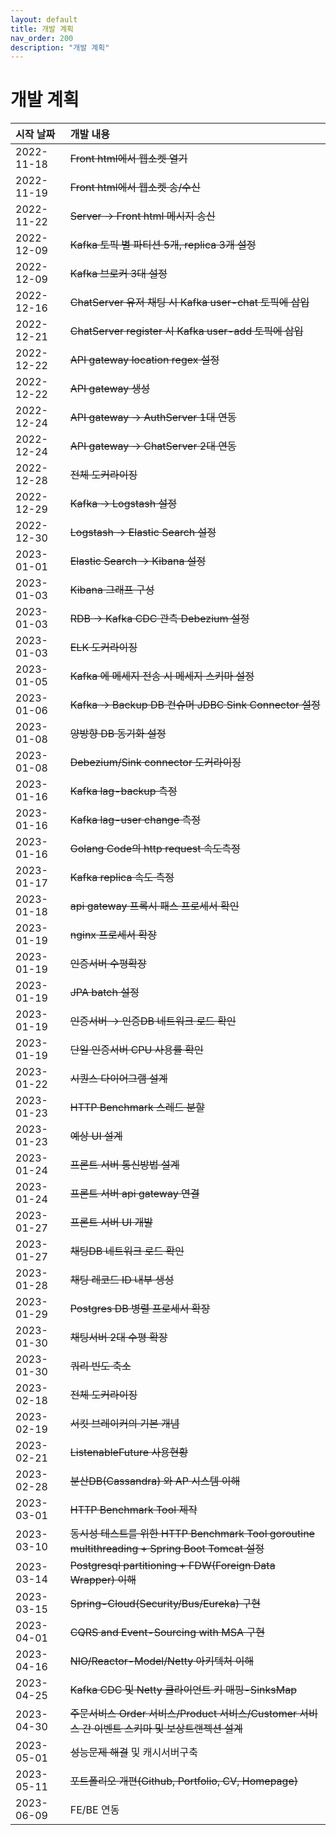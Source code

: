 ```yaml
---
layout: default
title: 개발 계획
nav_order: 200
description: "개발 계획"
---
```


# 개발 계획

| 시작 날짜      | 개발 내용                                                                                |
|:-----------|:-------------------------------------------------------------------------------------|
| 2022-11-18 | ~~Front html에서 웹소켓 열기~~                                                              |
| 2022-11-19 | ~~Front html에서 웹소켓 송/수신~~                                                            |
| 2022-11-22 | ~~Server → Front html 메시지 송신~~                                                       |
| 2022-12-09 | ~~Kafka 토픽 별 파티션 5개, replica 3개 설정~~                                                 |
| 2022-12-09 | ~~Kafka 브로커 3대 설정~~                                                                  |
| 2022-12-16 | ~~ChatServer 유저 채팅 시 Kafka user-chat 토픽에 삽입~~                                        |
| 2022-12-21 | ~~ChatServer register 시 Kafka user-add 토픽에 삽입~~                                      |
| 2022-12-22 | ~~API gateway location regex 설정~~                                                    |
| 2022-12-22 | ~~API gateway 생성~~                                                                   |
| 2022-12-24 | ~~API gateway → AuthServer 1대 연동~~                                                   |
| 2022-12-24 | ~~API gateway → ChatServer 2대 연동~~                                                   |
| 2022-12-28 | ~~전체 도커라이징~~                                                                         |
| 2022-12-29 | ~~Kafka → Logstash 설정~~                                                              |
| 2022-12-30 | ~~Logstash → Elastic Search 설정~~                                                     |
| 2023-01-01 | ~~Elastic Search → Kibana 설정~~                                                       |
| 2023-01-03 | ~~Kibana 그래프 구성~~                                                                    |
| 2023-01-03 | ~~RDB → Kafka CDC 관측 Debezium 설정~~                                                   |
| 2023-01-03 | ~~ELK 도커라이징~~                                                                        |
| 2023-01-05 | ~~Kafka 에 메세지 전송 시 메세지 스키마 설정~~                                                      |
| 2023-01-06 | ~~Kafka → Backup DB 컨슈머 JDBC Sink Connector 설정~~                                     |
| 2023-01-08 | ~~양방향 DB 동기화 설정~~                                                                    |
| 2023-01-08 | ~~Debezium/Sink connector 도커라이징~~                                                    |
| 2023-01-16 | ~~Kafka lag-backup 측정~~                                                              |
| 2023-01-16 | ~~Kafka lag-user change 측정~~                                                         |
| 2023-01-16 | ~~Golang Code의 http request 속도측정~~                                                   |
| 2023-01-17 | ~~Kafka replica 속도 측정~~                                                              |
| 2023-01-18 | ~~api gateway 프록시 패스 프로세서 확인~~                                                       |
| 2023-01-19 | ~~nginx 프로세서 확장~~                                                                    |
| 2023-01-19 | ~~인증서버 수평확장~~                                                                        |
| 2023-01-19 | ~~JPA batch 설정~~                                                                     |
| 2023-01-19 | ~~인증서버 → 인증DB 네트워크 로드 확인~~                                                           |
| 2023-01-19 | ~~단일 인증서버 CPU 사용률 확인~~                                                               |
| 2023-01-22 | ~~시퀀스 다이어그램 설계~~                                                                     |
| 2023-01-23 | ~~HTTP Benchmark 스레드 분할~~                                                            |
| 2023-01-23 | ~~예상 UI 설계~~                                                                         |
| 2023-01-24 | ~~프론트 서버 통신방법 설계~~                                                                   |
| 2023-01-24 | ~~프론트 서버 api gateway 연결~~                                                            |
| 2023-01-27 | ~~프론트 서버 UI 개발~~                                                                     |
| 2023-01-27 | ~~채팅DB 네트워크 로드 확인~~                                                                  |
| 2023-01-28 | ~~채팅 레코드 ID 내부 생성~~                                                                  |
| 2023-01-29 | ~~Postgres DB 병렬 프로세서 확장~~                                                           |
| 2023-01-30 | ~~채팅서버 2대 수평 확장~~                                                                    |
| 2023-01-30 | ~~쿼리 빈도 축소~~                                                                         |
| 2023-02-18 | ~~전체 도커라이징~~                                                                         |
| 2023-02-19 | ~~서킷 브레이커의 기본 개념~~                                                                   |
| 2023-02-21 | ~~ListenableFuture 사용현황~~                                                            |
| 2023-02-28 | ~~분산DB(Cassandra) 와 AP 시스템 이해~~                                                      |
| 2023-03-01 | ~~HTTP Benchmark Tool 제작~~                                                           |
| 2023-03-10 | ~~동시성 테스트를 위한 HTTP Benchmark Tool goroutine multithreading + Spring Boot Tomcat 설정~~ |
| 2023-03-14 | ~~Postgresql partitioning + FDW(Foreign Data Wrapper) 이해~~                           |
| 2023-03-15 | ~~Spring-Cloud(Security/Bus/Eureka) 구현~~                                             |
| 2023-04-01 | ~~CQRS and Event-Sourcing with MSA 구현~~                                              |
| 2023-04-16 | ~~NIO/Reactor-Model/Netty 아키텍처 이해~~                                                  |
| 2023-04-25 | ~~Kafka CDC 및 Netty 클라이언트 키 매핑-SinksMap~~                                            |
| 2023-04-30 | ~~주문서비스 Order 서비스/Product 서비스/Customer 서비스 간 이벤트 스키마 및 보상트랜젝션 설계~~                   |
| 2023-05-01 | ~~성능문제 해결~~ 및 캐시서버구축                                                                 |
| 2023-05-11 | ~~포트폴리오 개편(Github, Portfolio, CV, Homepage)~~                                        |
| 2023-06-09 | FE/BE 연동                                                                             |



